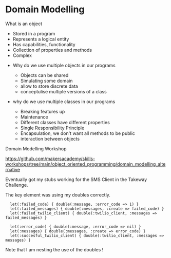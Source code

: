 # Domain Modelling

What is an object 
  - Stored in a program
  - Represents a logical entity
  - Has capabilities, functionality
  - Collection of properties and methods
  - Complex


* Why do we use multiple objects in our programs
    - Objects can be shared
    - Simulating some domain
    - allow to store discrete data
    - conceptulise multiple versions of a class

* why do we use multiple classes in our programs
    - Breaking features up
    - Maintenance
    - Different classes have different properties
    - Single Responsibility Principle
    - Encapsulation, we don't want all methods to be public
    - interaction between objects


Domain Modelling Workshop

https://github.com/makersacademy/skills-workshops/tree/main/object_oriented_programming/domain_modelling_alternative


Eventually got my stubs working for the SMS Client in the Takeway Challenge.

The key element was using my doubles correctly.
~~~~
  let(:failed_code) { double(:message, :error_code => 1) }
  let(:failed_messages) { double(:messages, :create => failed_code) }
  let(:failed_twilio_client) { double(:twilio_client, :messages => failed_messages) }

  let(:error_code) { double(:message, :error_code => nil) }
  let(:messages) { double(:messages, :create => error_code) }
  let(:succesful_twilio_client) { double(:twilio_client, :messages => messages) }
~~~~

Note that I am nesting the use of the doubles !
